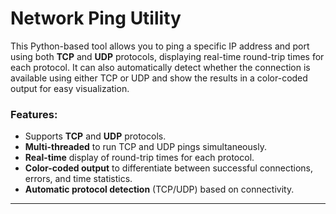 # Network Ping Utility

This Python-based tool allows you to ping a specific IP address and port using both **TCP** and **UDP** protocols, displaying real-time round-trip times for each protocol. It can also automatically detect whether the connection is available using either TCP or UDP and show the results in a color-coded output for easy visualization.

### Features:
- Supports **TCP** and **UDP** protocols.
- **Multi-threaded** to run TCP and UDP pings simultaneously.
- **Real-time** display of round-trip times for each protocol.
- **Color-coded output** to differentiate between successful connections, errors, and time statistics.
- **Automatic protocol detection** (TCP/UDP) based on connectivity.

---

